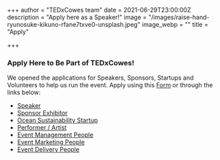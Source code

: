+++
author = "TEDxCowes team"
date = 2021-06-29T23:00:00Z
description = "Apply here as a Speaker!"
image = "/images/raise-hand-ryunosuke-kikuno-rfane7txve0-unsplash.jpeg"
image_webp = ""
title = "Apply"

+++
### Apply Here to Be Part of TEDxCowes!

We opened the applications for Speakers, Sponsors, Startups and Volunteers to help us run the event. Apply using this [Form](https://docs.google.com/forms/d/e/1FAIpQLSeqY0hZAerXLE9W9h-FFKsWMYPcsfCPeIOUjcCSEAB8agoy4w/viewform) or through the links below:

* [Speaker](https://docs.google.com/forms/d/e/1FAIpQLSeqY0hZAerXLE9W9h-FFKsWMYPcsfCPeIOUjcCSEAB8agoy4w/viewform?usp=pp_url&entry.836756608=Speaker)
* [Sponsor Exhibitor](https://docs.google.com/forms/d/e/1FAIpQLSeqY0hZAerXLE9W9h-FFKsWMYPcsfCPeIOUjcCSEAB8agoy4w/viewform?usp=pp_url&entry.836756608=Sponsor+Exhibitor)
* [Ocean Sustainability Startup](https://docs.google.com/forms/d/e/1FAIpQLSeqY0hZAerXLE9W9h-FFKsWMYPcsfCPeIOUjcCSEAB8agoy4w/viewform?usp=pp_url&entry.836756608=Ocean+Sustainability+Startup)
* [Performer / Artist](https://docs.google.com/forms/d/e/1FAIpQLSeqY0hZAerXLE9W9h-FFKsWMYPcsfCPeIOUjcCSEAB8agoy4w/viewform?usp=pp_url&entry.836756608=Performer/Artist)
* [Event Management People](https://docs.google.com/forms/d/e/1FAIpQLSeqY0hZAerXLE9W9h-FFKsWMYPcsfCPeIOUjcCSEAB8agoy4w/viewform?usp=pp_url&entry.836756608=Event+Management+People)
* [Event Marketing People](https://docs.google.com/forms/d/e/1FAIpQLSeqY0hZAerXLE9W9h-FFKsWMYPcsfCPeIOUjcCSEAB8agoy4w/viewform?usp=pp_url&entry.836756608=Event+Marketing+People "Event Marketing People")
* [Event Delivery People](https://docs.google.com/forms/d/e/1FAIpQLSeqY0hZAerXLE9W9h-FFKsWMYPcsfCPeIOUjcCSEAB8agoy4w/viewform?usp=pp_url&entry.836756608=Event+Delivery+People)